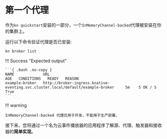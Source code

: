 # 第一个代理

作为`kn quickstart`安装的一部分，一个`InMemoryChannel-backed`代理被安装在你的集群上。

运行以下命令验证代理是否已安装:

```bash
kn broker list
```

!!! Success "Expected output"

    ```{ .bash .no-copy }
    NAME             URL                                                                                AGE   CONDITIONS   READY   REASON
    example-broker   http://broker-ingress.knative-eventing.svc.cluster.local/default/example-broker     5m    5 OK / 5    True
    ```

!!! warning

    InMemoryChannel-backed 代理仅用于开发，不能用于生产部署。

接下来，您将通过一个名为云事件播放器的应用程序了解源、代理、触发器和接收器的**简单实现**。
